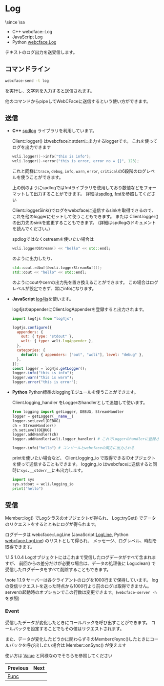 # Log

\since
<span class="since-c"></span>
<span class="since-js"></span>
<span class="since-py"></span>
\sa
* C++ webcface::Log
* JavaScript [Log](https://na-trium-144.github.io/webcface-js/classes/Log.html)
* Python [webcface.Log](https://na-trium-144.github.io/webcface-python/webcface.log.html#webcface.log.Log)

テキストのログ出力を送受信します。

## コマンドライン
```sh
webcface-send -t log
```
を実行し、文字列を入力すると送信されます。

他のコマンドからpipeしてWebCFaceに送信するという使い方ができます。

## 送信

<div class="tabbed">

- <b class="tab-title">C++</b>
    [spdlog](https://github.com/gabime/spdlog) ライブラリを利用しています。

    Client::logger() はwebcfaceとstderrに出力するloggerです。
    これを使ってログを出力できます
    ```cpp
    wcli.logger()->info("this is info");
    wcli.logger()->error("this is error, error no = {}", 123);
    ```
    これと同様に`trace`, `debug`, `info`, `warn`, `error`, `critical`の6段階のログレベルを使うことができます。

    上の例のようにspdlogではfmtライブラリを使用しており数値などをフォーマットして出力することができます。
    詳細は[spdlog](https://github.com/gabime/spdlog), [fmt](https://github.com/fmtlib/fmt)を参照してください

    Client::loggerSink()でログをwebcfaceに送信するsinkを取得できるので、これを他のloggerにセットして使うこともできます。
    または Client.logger() の出力先のsinkを変更することもできます。
    (詳細はspdlogのドキュメントを読んでください。)

    spdlogではなくostreamを使いたい場合は
    ```cpp
    wcli.loggerOStream() << "hello" << std::endl;
    ```
    のように出力したり、
    ```cpp
    std::cout.rdbuf(&wcli.loggerStreamBuf());
    std::cout << "hello" << std::endl;
    ```
    のようにcoutやcerrの出力先を置き換えることができます。
    この場合はログレベルが設定できず、常にinfoになります。

- <b class="tab-title">JavaScript</b>
    [log4js](https://www.npmjs.com/package/log4js)を使います。

    log4jsのappenderにClient.logAppenderを登録すると出力されます。
    ```js
    import log4js from "log4js";

    log4js.configure({
      appenders: {
        out: { type: "stdout" },
        wcli: { type: wcli.logAppender },
      },
      categories: {
        default: { appenders: ["out", "wcli"], level: "debug" },
      },
    });
    const logger = log4js.getLogger();
    logger.info("this is info");
    logger.warn("this is warn");
    logger.error("this is error");
    ```

- <b class="tab-title">Python</b>
    Python標準のloggingモジュールを使うことができます。

    Client.logging_handler をLoggerのhandlerとして追加して使います。
    ```py
    from logging import getLogger, DEBUG, StreamHandler
    logger = getLogger(__name__)
    logger.setLevel(DEBUG)
    ch = StreamHandler()
    ch.setLevel(DEBUG)
    logger.addHandler(ch)
    logger.addHandler(wcli.logger_handler) # これでloggerのhandlerに登録される

    logger.info("hello") # コンソールとwebcfaceの両方に出力される
    ```

    printを使いたい場合など、 Client.logging_io で取得できるIOオブジェクトを使って送信することもできます。
    logging_io はwebcfaceに送信すると同時に`sys.__stderr__`にも出力します。
    ```py
    import sys
    sys.stdout = wcli.logging_io
    print("hello")
    ```

</div>

## 受信

Member::log() でLogクラスのオブジェクトが得られ、
Log::tryGet() でデータのリクエストをするとともにログが得られます。

ログデータは
webcface::LogLine
(JavaScript [LogLine](https://na-trium-144.github.io/webcface-js/interfaces/LogLine.html),
Python [webcface.LogLine](https://na-trium-144.github.io/webcface-python/webcface.log_handler.html#webcface.log_handler.LogLine))
のリストとして得られ、
メッセージ、ログレベル、時刻を取得できます。

<span class="since-c">1.1.5</span>
<span class="since-js">1.0.4</span>
<span class="since-py"></span>
Logオブジェクトにはこれまで受信したログデータがすべて含まれますが、
前回からの差分だけが必要な場合は、データの処理後に Log::clear() で受信したログデータをすべて削除することもできます。

\note
<span class="since-c">1.1.9</span>
サーバーは各クライアントのログを1000行まで保持しています。
logの受信リクエストを送った時点から1000行より前のログは取得できません。
serverの起動時のオプションでこの行数は変更できます。(`webcface-server -h`を参照)

### Event

受信したデータが変化したときにコールバックを呼び出すことができます。
コールバックを設定することでもその値はリクエストされます。

また、データが変化したどうかに関わらずそのMemberがsync()したときにコールバックを呼び出したい場合は Member::onSync() が使えます

使い方は [Value](./10_value.md) と同様なのでそちらを参照してください


<div class="section_buttons">

| Previous |     Next |
|:---------|---------:|
| [Func](30_func.md) | |

</div>
